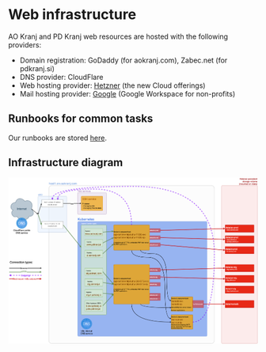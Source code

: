 # Web infrastructure

AO Kranj and PD Kranj web resources are hosted with the following providers:
- Domain registration: GoDaddy (for aokranj.com), Zabec.net (for pdkranj.si)
- DNS provider: CloudFlare
- Web hosting provider: [Hetzner](https://console.hetzner.cloud) (the new Cloud offerings)
- Mail hosting provider: [Google](admin.google.com) (Google Workspace for non-profits)



## Runbooks for common tasks

Our runbooks are stored [here](doc/runbook/).



## Infrastructure diagram

![Infrastructure configuration diagram](doc/infrastructure-diagram.drawio.png?raw=true "Infrastructure diagram")
